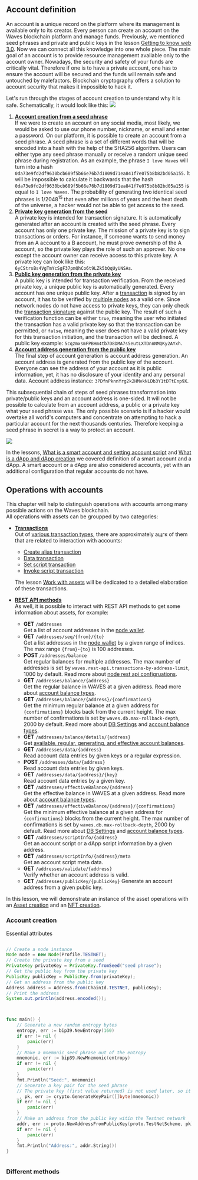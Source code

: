 ## Account definition ##

An account is a unique record on the platform where its management is available only to its creator. Every person can create an account on the Waves blockchain platform and manage funds. Previously, we mentioned seed phrases and private and public keys in the lesson [Getting to know web 3.0](#Digitalsignatureschapter). Now we can connect all this knowledge into one whole piece. The main goal of an account is to provide resource management available only to the account owner. Nowadays, the security and safety of your funds are critically vital. Therefore if one is to have a private account, one has to ensure the account will be secured and the funds will remain safe and untouched by malefactors. Blockchain cryptography offers a solution to account security that makes it impossible to hack it.

Let's run through the stages of account creation to understand why it is safe. Schematically, it would look like this:
![](./img/curve.png)

1. **<u>Account creation from a seed phrase</u>**   
If we were to create an account on any social media, most likely, we would be asked to use our phone number, nickname, or email and enter a password. On our platform, it is possible to create an account from a seed phrase. A seed phrase is a set of different words that will be encoded into a hash with the help of the SHA256 algorithm. Users can either type any seed phrase manually or receive a random unique seed phrase during registration. As an example, the phrase `I love Waves` will turn into a hash `0da73e9fd2df9630bcb689f5b66e76b7d1809d71ea841f7e075b8b82bd05a155`. It will be impossible to calculate it backwards that the hash `0da73e9fd2df9630bcb689f5b66e76b7d1809d71ea841f7e075b8b82bd05a155` is equal to `I love Waves`. The probability of generating two identical seed phrases is 1/2048<sup>15</sup> that even after millions of years and the heat death of the universe, a hacker would not be able to get access to the seed.
1. **<u>Private key generation from the seed</u>**  
A private key is intended for transaction signature. It is automatically generated after an account is created with the seed phrase. Every account has only one private key. The mission of a private key is to sign transactions or orders. For instance, if someone wants to send money from an A account to a B account, he must prove ownership of the A account, so the private key plays the role of such an approver. No one except the account owner can receive access to this private key. A private key can look like this: `6yCStrsBs4VgTmYcSgF37pmQhCo6t9LZk5bQqUyUNSAs`.
3. **<u>Public key generation from the private key</u>**  
A public key is intended for transaction verification. From the received private key, a unique public key is automatically generated. Every account has one unique public key. After a [transaction]() is signed by an account, it has to be verified by [multiple nodes](nodesofthewaves) as a valid one. Since network nodes do not have access to private keys, they can only check the [transaction signature](https://docs.waves.tech/en/blockchain/transaction/transaction-proof) against the public key. The result of such a verification function can be either `true`, meaning the user who initiated the transaction has a valid private key so that the transaction can be permitted, or `false`, meaning the user does not have a valid private key for this transaction initiation, and the transaction will be declined. A public key example: `5cqzmxsmFPBHm4tb7D8DMA7s5eutLXTDnnNMQKy2AYxh`.
4. **<u>Account address generation from the public key</u>**  
The final step of account generation is account address generation. An account address is generated from the public key of the account. Everyone can see the address of your account as it is public information, yet, it has no disclosure of your identity and any personal data. Account address instance: `3PDfnPknnYrg2k2HMvkNLDb3Y1tDTtEnp9X`.

This subsequential chain of steps of seed phrases transformation into private/public keys and an account address is one-sided. It will not be possible to calculate from an account address, a public or a private key what your seed phrase was. The only possible scenario is if a hacker would overtake all world's computers and concentrate on attempting to hack a particular account for the next thousands centuries. Therefore keeping a seed phrase in secret is a way to protect an account.

![](./img/keyswaves.png)

In the lessons, [What is a smart account and setting account script]() and [What is a dApp and dApp creation]() we covered definition of a smart account and a dApp. A smart account or a dApp are also considered accounts, yet with an additional configuration that regular accounts do not have.

## Operations with accounts ##

This chapter will help to distinguish operations with accounts among many possible actions on the Waves blockchain.   
All operations with assets can be groupped by two categories:
- **<u>Transactions</u>**   
    Out of [various transaction types](https://docs.waves.tech/en/blockchain/transaction-type/), there are approximately ащгк of them that are related to interaction with accounts:
    * [Create alias transaction]()
    * [Data transaction]()  
    * [Set script transaction]()  
    * [Invoke script transaction]()  

    The lesson [Work with assets]() will be dedicated to a detailed elaboration of these transactions.
- **<u>REST API methods</u>**  
    As well, it is possible to interact with REST API methods to get some information about assets, for example:
    * **GET** `/addresses`  
        Get a list of account addresses in the [node wallet](https://docs.waves.tech/en/waves-node/how-to-work-with-node-wallet).
    * **GET** `/addresses/seq/{from}/{to}`  
        Get a list addresses in the [node wallet](https://docs.waves.tech/en/waves-node/how-to-work-with-node-wallet) by a given range of indices. The max range `{from}`-`{to}` is 100 addresses.
    * **POST** `/addresses/balance`  
        Get regular balances for multiple addresses. The max number of addresses is set by `waves.rest-api.transactions-by-address-limit`, 1000 by default. Read more about [node rest api configruations](https://docs.waves.tech/en/waves-node/node-configuration#rest-api-settings).
    * **GET** `/addresses/balance/{address}`  
        Get the regular balance in WAVES at a given address. Read more about [account balance types](https://docs.waves.tech/en/blockchain/account/account-balance).
    * **GET** `/addresses/balance/{address}/{confirmations}`  
        Get the minimum regular balance at a given address for `{confirmations}` blocks back from the current height. The max number of confirmations is set by `waves.db.max-rollback-depth`, 2000 by default. Read more about [DB Settings](https://docs.waves.tech/en/waves-node/node-configuration#db-settings) and [account balance types](https://docs.waves.tech/en/blockchain/account/account-balance).
    * **GET** `/addresses/balance/details/{address}`  
        Get [available, regular, generating, and effective account balances](https://docs.waves.tech/en/blockchain/account/account-balance#account-balance-in-waves).
    * **GET** `/addresses/data/{address}`  
        Read account data entries by given keys or a regular expression.
    * **POST** `/addresses/data/{address}`  
        Read account data entries by given keys.
    * **GET** `/addresses/data/{address}/{key}`  
        Read account data entries by a given key.
    * **GET** `/addresses/effectiveBalance/{address}`  
        Get the effective balance in WAVES at a given address. Read more about [account balance types](https://docs.waves.tech/en/blockchain/account/account-balance).
    * **GET** `/addresses/effectiveBalance/{address}/{confirmations}`  
        Get the minimum effective balance at a given address for `{confirmations}` blocks from the current height. The max number of confirmations is set by `waves.db.max-rollback-depth`, 2000 by default. Read more about [DB Settings](https://docs.waves.tech/en/waves-node/node-configuration#db-settings) and [account balance types](https://docs.waves.tech/en/blockchain/account/account-balance).
    * **GET** `/addresses/scriptInfo/{address}`  
        Get an account script or a dApp script information by a given address.
    * **GET** `/addresses/scriptInfo/{address}/meta`  
        Get an account script meta data.
    * **GET** `/addresses/validate/{address}`  
        Verify whether an account address is valid.
    * **GET** `/addresses/publicKey/{publicKey}`
        Generate an account address from a given public key.

In this lesson, we will demonstrate an instance of the asset operations with an [Asset creation](#asset-creation) and an [NFT creation](#nft-creation). 
### Account creation ###

Essential attributes

<CodeBlock>

```js
```
```java
// Create a node instance
Node node = new Node(Profile.TESTNET);
// Create the private key from a seed
PrivateKey privateKey = PrivateKey.fromSeed("seed phrase");
// Get the public key from the private key
PublicKey publicKey = PublicKey.from(privateKey);
// Get an address from the public key
Address address = Address.from(ChainId.TESTNET, publicKey);
// Print the address
System.out.println(address.encoded());
```
```php
```
```csharp
```
```go
func main() {
    // Generate a new random entropy bytes
    entropy, err := bip39.NewEntropy(160)
    if err != nil {
        panic(err)
    }
    // Make a mnemonic seed phrase out of the entropy
    mnemonic, err := bip39.NewMnemonic(entropy)
    if err != nil {
        panic(err)
    }
    fmt.Println("Seed:", mnemonic)
    // Generate a key pair for the seed phrase
    // The private key (first value returned) is not used later, so it can be omitted
    _, pk, err := crypto.GenerateKeyPair([]byte(mnemonic))
    if err != nil {
        panic(err)
    }
    // Make an address from the public key witin the Testnet network
    addr, err := proto.NewAddressFromPublicKey(proto.TestNetScheme, pk)
    if err != nil {
        panic(err)
    }
    fmt.Println("Address:", addr.String())
} 
```
```python
```

</CodeBlock>

### Different methods ###


